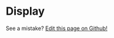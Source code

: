 # Display

See a mistake? [Edit this page on Github!](https://www.github.com/geotrev/undernet/wiki/display)
